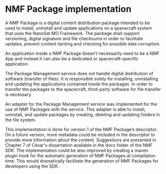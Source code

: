 NMF Package implementation
============

A NMF Package is a digital content distribution package intended to be used to install, uninstall and update applications on a spacecraft system that uses the NanoSat MO Framework. The package shall support versioning, digital signature and file checksums in order to facilitate updates, prevent content tainting and checking for possible data corruption.


An application inside a NMF Package doesn’t necessarily need to be a NMF App and instead it can also be a dedicated or spacecraft-specific application.

The Package Management service does not handle digital distribution of software (transfer of files). It is responsible solely for installing, uninstalling and updating the applications contained inside the packages. In order to transfer the packages to the spacecraft, third-party software for file transfer is necessary.


An adapter for the Package Management service was implemented for the use of NMF Packages with the service. This adapter is able to install, uninstall, and update packages by creating, deleting and updating folders in the file system.



This implementation is done for version 1 of the NMF Package’s descriptor. On a future version, more metadata could be included in the descriptor to provide more information about the content. Suggestions are presented in Chapter 7 of César's dissertation available in the docs folder of the NMF SDK.
The implementation could be also improved by creating a maven plugin hook for the automatic generation of NMF Packages at compilation time. This would dramatically facilitate the generation of NMF Packages for developers using the SDK.


